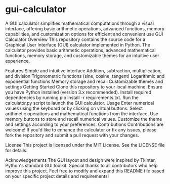 # gui-calculator
A GUI calculator simplifies mathematical computations through a visual interface, offering basic arithmetic operations, advanced functions, memory capabilities, and customization options for efficient and convenient use
GUI Calculator
Overview
This repository contains the source code for a Graphical User Interface (GUI) calculator implemented in Python. The calculator provides basic arithmetic operations, advanced mathematical functions, memory storage, and customizable themes for an intuitive user experience.

Features
Simple and intuitive interface
Addition, subtraction, multiplication, and division
Trigonometric functions (sine, cosine, tangent)
Logarithmic and exponential functions
Memory storage and recall
Customizable themes and settings
Getting Started
Clone this repository to your local machine.
Ensure you have Python installed (version 3.x recommended).
Install required dependencies by running pip install -r requirements.txt.
Run the calculator.py script to launch the GUI calculator.
Usage
Enter numerical values using the keyboard or by clicking on virtual buttons.
Select arithmetic operations and mathematical functions from the interface.
Use memory buttons to store and recall numerical values.
Customize the theme and settings according to your preferences.
Contributions
Contributions are welcome! If you'd like to enhance the calculator or fix any issues, please fork the repository and submit a pull request with your changes.

License
This project is licensed under the MIT License. See the LICENSE file for details.

Acknowledgements
The GUI layout and design were inspired by Tkinter, Python's standard GUI toolkit.
Special thanks to all contributors who help improve this project.
Feel free to modify and expand this README file based on your specific project details and requirements!
